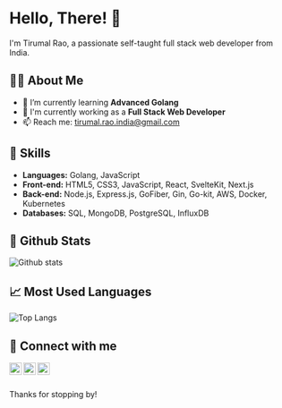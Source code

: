 # Hello, There! 👋

I'm Tirumal Rao, a passionate self-taught full stack web developer from India. 

## 🙋‍♂️ About Me

- 🌱 I’m currently learning **Advanced Golang**
- 💼 I'm currently working as a **Full Stack Web Developer**
- 📫 Reach me: [tirumal.rao.india@gmail.com](mailto:tirumal.rao.india@gmail.com)

## 🚀 Skills
- **Languages:** Golang, JavaScript
- **Front-end:** HTML5, CSS3, JavaScript, React, SvelteKit, Next.js
- **Back-end:** Node.js, Express.js, GoFiber, Gin, Go-kit, AWS, Docker, Kubernetes
- **Databases:** SQL, MongoDB, PostgreSQL, InfluxDB

## 🎯 Github Stats

![Github stats](https://github-readme-stats.vercel.app/api?username=venom90&show_icons=true&theme=tokyonight)

## 📈 Most Used Languages

![Top Langs](https://github-readme-stats.vercel.app/api/top-langs/?username=venom90&theme=tokyonight)

## 🤝 Connect with me

<a href="https://linkedin.com/in/tirumalrao2" target="_blank">
  <img align="left" alt="LinkdeIN" width="22px" src="https://www.cdnlogo.com/logos/l/37/linkedin.svg" />
</a>
<a href="https://twitter.com/code_n_deploy" target="_blank">
  <img align="left" alt="Twitter" width="22px" src="https://www.cdnlogo.com/logos/t/96/twitter-icon.svg" />
</a>
<a href="mailto:tirumal.rao.india@gmail.com">
  <img align="left" alt="Gmail" width="22px" src="https://www.cdnlogo.com/logos/g/24/gmail-icon.svg" />
</a>

<br />
<br />

Thanks for stopping by!

